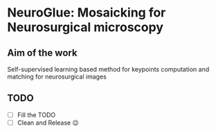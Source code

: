 # NeuroGlue: Mosaicking for Neurosurgical microscopy

## Aim of the work

Self-supervised learning based method for keypoints computation and matching for neurosurgical images

## TODO
- [ ] Fill the TODO
- [ ] Clean and Release :wink:

